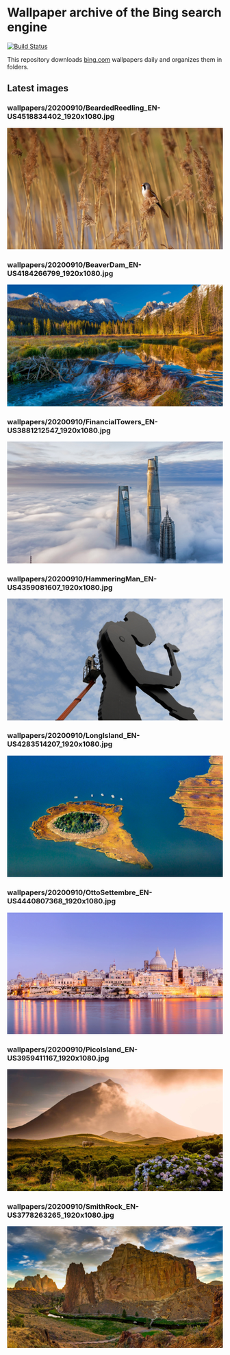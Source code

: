 # Wallpaper archive of the Bing search engine

[![Build Status](https://travis-ci.org/kijart/bing-daily-images-dl.svg?branch=wallpapers)](https://travis-ci.org/kijart/bing-daily-images-dl)

This repository downloads [bing.com](https://www.bing.com) wallpapers daily and organizes them in folders.

## Latest images

<!-- Wallpapers -->

### wallpapers/20200910/BeardedReedling_EN-US4518834402_1920x1080.jpg

![wallpapers/20200910/BeardedReedling_EN-US4518834402_1920x1080.jpg](wallpapers/20200910/BeardedReedling_EN-US4518834402_1920x1080.jpg)

### wallpapers/20200910/BeaverDam_EN-US4184266799_1920x1080.jpg

![wallpapers/20200910/BeaverDam_EN-US4184266799_1920x1080.jpg](wallpapers/20200910/BeaverDam_EN-US4184266799_1920x1080.jpg)

### wallpapers/20200910/FinancialTowers_EN-US3881212547_1920x1080.jpg

![wallpapers/20200910/FinancialTowers_EN-US3881212547_1920x1080.jpg](wallpapers/20200910/FinancialTowers_EN-US3881212547_1920x1080.jpg)

### wallpapers/20200910/HammeringMan_EN-US4359081607_1920x1080.jpg

![wallpapers/20200910/HammeringMan_EN-US4359081607_1920x1080.jpg](wallpapers/20200910/HammeringMan_EN-US4359081607_1920x1080.jpg)

### wallpapers/20200910/LongIsland_EN-US4283514207_1920x1080.jpg

![wallpapers/20200910/LongIsland_EN-US4283514207_1920x1080.jpg](wallpapers/20200910/LongIsland_EN-US4283514207_1920x1080.jpg)

### wallpapers/20200910/OttoSettembre_EN-US4440807368_1920x1080.jpg

![wallpapers/20200910/OttoSettembre_EN-US4440807368_1920x1080.jpg](wallpapers/20200910/OttoSettembre_EN-US4440807368_1920x1080.jpg)

### wallpapers/20200910/PicoIsland_EN-US3959411167_1920x1080.jpg

![wallpapers/20200910/PicoIsland_EN-US3959411167_1920x1080.jpg](wallpapers/20200910/PicoIsland_EN-US3959411167_1920x1080.jpg)

### wallpapers/20200910/SmithRock_EN-US3778263265_1920x1080.jpg

![wallpapers/20200910/SmithRock_EN-US3778263265_1920x1080.jpg](wallpapers/20200910/SmithRock_EN-US3778263265_1920x1080.jpg)

